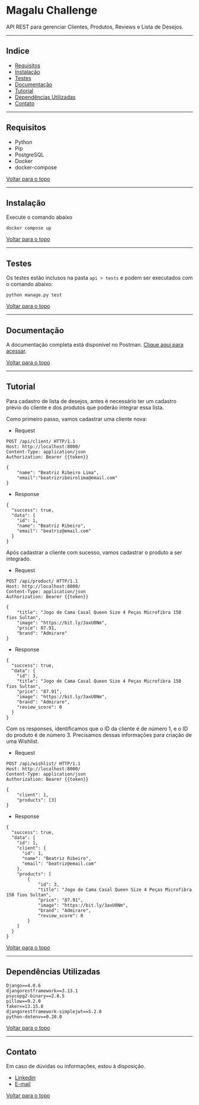 # Magalu Challenge
API REST para gerenciar Clientes, Produtos, Reviews e Lista de Desejos.

***
## Indice
- [Requisitos](#requisitos)
- [Instalação](#instalação)
- [Testes](#testes)
- [Documentação](#documentação)
- [Tutorial](#tutorial)
- [Dependências Utilizadas](#dependências-utilizadas)
- [Contato](#contato)

***
## Requisitos
- Python
- Pip
- PostgreSQL
- Docker
- docker-compose

[Voltar para o topo](#indice)

***
## Instalação
Execute o comando abaixo
```
docker compose up
```

[Voltar para o topo](#indice)
***

## Testes
Os testes estão inclusos na pasta ```api > tests``` e podem ser executados com o comando abaixo:
```
python manage.py test
```

[Voltar para o topo](#indice)
***

## Documentação
A documentação completa está disponível no Postman. [Clique aqui para acessar](https://documenter.getpostman.com/view/14110900/UzJQrEz3).

[Voltar para o topo](#indice)
***

## Tutorial
Para cadastro de lista de desejos, antes é necessário ter um cadastro prévio do cliente e dos produtos que poderão integrar essa lista.

Como primeiro passo, vamos cadastrar uma cliente nova:

- Request
```
POST /api/client/ HTTP/1.1
Host: http://localhost:8000/
Content-Type: application/json
Authorization: Bearer {{token}}

{
    "name": "Beatriz Ribeiro Lima",
    "email":"beatrizribeirolima@email.com"
}
```
- Response
```
{
  "success": true,
  "data": {
    "id": 1,
    "name": "Beatriz Ribeiro",
    "email": "beatriz@email.com"
  }
}
```

Após cadastrar a cliente com sucesso, vamos cadastrar o produto a ser integrado.
- Request
```
POST /api/product/ HTTP/1.1
Host: http://localhost:8000/
Content-Type: application/json
Authorization: Bearer {{token}}

{
    "title": "Jogo de Cama Casal Queen Size 4 Peças Microfibra 150 fios Sultan", 
    "image": "https://bit.ly/3axU0Nm",
    "price": 87.91,
    "brand": "Admirare"
}
```
- Response
```
{
  "success": true,
  "data": {
    "id": 3,
    "title": "Jogo de Cama Casal Queen Size 4 Peças Microfibra 150 fios Sultan",
    "price": "87.91",
    "image": "https://bit.ly/3axU0Nm",
    "brand": "Admirare",
    "review_score": 0
  }
}
```

Com os responses, identificamos que o ID da cliente é de número 1, e o ID do produto é de número 3. Precisamos dessas informações para criação de uma Wishlist.
- Request
```
POST /api/wishlist/ HTTP/1.1
Host: http://localhost:8000/
Content-Type: application/json
Authorization: Bearer {{token}}

{
    "client": 1,
    "products": [3]
}
```

- Response
```
{
  "success": true,
  "data": {
    "id": 1,
    "client": {
      "id": 1,
      "name": "Beatriz Ribeiro",
      "email": "beatriz@email.com"
    },
    "products": [
        {
            "id": 3,
            "title": "Jogo de Cama Casal Queen Size 4 Peças Microfibra 150 fios Sultan",
            "price": "87.91",
            "image": "https://bit.ly/3axU0Nm",
            "brand": "Admirare",
            "review_score": 0
        }
    ]
  }
}
```

[Voltar para o topo](#indice)
***

## Dependências Utilizadas
```
Django==4.0.6
djangorestframework==3.13.1
psycopg2-binary==2.8.5
pillow==9.2.0
faker==13.15.0
djangorestframework-simplejwt==5.2.0
python-dotenv==0.20.0
```

[Voltar para o topo](#indice)
***

## Contato
Em caso de dúvidas ou informações, estou à disposição.

- [Linkedin](https://linkedin.com/in/gabrielealvesbonfim)
- [E-mail](gabriele_bonfim@outlook.com)

[Voltar para o topo](#indice)

